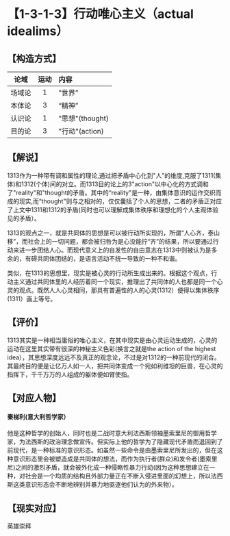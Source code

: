 # 【1-3-1-3】行动唯心主义（actual idealims）
## 【构造方式】
| 论域 | 运动           | 内容 |
|:----:|:----------------:|:-----|
| 场域论   |1 |   ”世界” |
| 本体论   |3 |  “精神”  |
| 认识论   |1 | ”思想"(thought)   |
| 目的论   |3 |  "行动"(action)  |

## 【解说】
1313作为一种带有调和属性的理论,通过把矛盾中心化到"人”的维度,克服了1311(集体)和1312(个体)间的对立。而1313目的论上的3"action"以中心化的方式调和了"reality"和"thought的矛盾。其中的“reality"是一种，由集体意识的运作交织而成的现实,而“thought"则与之相对的，仅仅囊括了个人的思想，二者的矛盾正对应了上文中1311和1312的矛盾(同时也可以理解成集体秩序和理想化的个人主观体验见的矛盾）。

1313的观点之一，就是共同体的思想是可以被行动所实现的，所谓“人心齐，泰山移”，而社会上的一切问题，都会被归咎为是心没能拧“齐”的结果，所以要通过行动来进一步团结人心。而现代意义上的自发性的自由意志在1313中则被认为是多余的，有碍共同体团结的，是语言活动不统一导致的一种不和谐。

类似，在1313的思想里，现实是被心灵的行动所生成出来的。根据这个观点，行动主义通过共同体里的人经历着同一个现实，推理出了共同体的人也都是同一个心灵的观点。既然人人心灵相同，那具有普遍性的人的心灵(1312）便得以集体秩序(1311）画上等号。

## 【评价】
1313其实是一种相当庸俗的唯心主义，在其中现实是由心灵运动生成的，心灵的运动在这里其实带有很深的神秘主义色彩(换言之就是the action of the highest idea），其思想深度远远不及真正的观念论，不过是对1312的一种前现代的闭合。其最终目的便是让亿万人如一人，把共同体变成一个宛如利维坦的巨兽，在心灵的指挥下，千千万万的人组成的躯体便如臂使指。


## 【对应人物】

#### 秦梯利(意大利哲学家）
他是这种哲学的创始人，同时也是二战时意大利法西斯领袖墨索里尼的御用哲学家，为法西斯的政治理念做宣传。但实际上他的哲学为了隐藏现代矛盾而退回到了前现代，是一种标准的意识形态。如虽然一些命令是由墨索里尼所发出的，但在这种意识形态里会被塑造成是共同体的想法，而作为执行者(群众)和发令者(墨索里尼)之间的激烈矛盾，就会被外化成一种侵略性暴力行动(因为这种思想建立在一种，对社会是一个均质的结构且外部力量正在不断入侵进里面的幻想上，所以法西斯这类意识形态会不断地辨别并暴力地驱逐他们认为的外来物）。

## 【现实对应】
英雄崇拜
